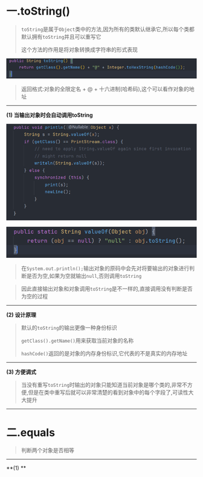 
# 一.toString()

>`toString`是属于`Object`类中的方法,因为所有的类默认继承它,所以每个类都默认拥有`toString`并且可以重写它
>
>这个方法的作用是将对象转换成字符串的形式表现

![](images/Object类中的方法/file-20250412171830.png)

>返回格式:对象的全限定名 + @ + 十六进制(哈希码),这个可以看作对象的地址

****

**(1) 当输出对象时会自动调用toString**

![](images/Object类中的方法/file-20250412172554.png)

![](images/Object类中的方法/file-20250412172650.png)

>在`System.out.println();`输出对象的原码中会先对将要输出的对象进行判断是否为空,如果为空就输出`null`,否则调用`toString`

>因此直接输出对象和对象调用`toString`是不一样的,直接调用没有判断是否为空的过程

****

**(2) 设计原理**

>默认的`toString`的输出更像一种身份标识  
>
>`getClass().getName()`用来获取当前对象的名称
>
>`hashCode()`返回的是对象的内存身份标识,它代表的不是真实的内存地址

****

**(3) 方便调式**

>当没有重写`toString`时输出的对象只能知道当前对象是哪个类的,非常不方便,但是在类中重写后就可以非常清楚的看到对象中的每个字段了,可读性大大提升

****

# 二.equals

>判断两个对象是否相等

****

**(1) **